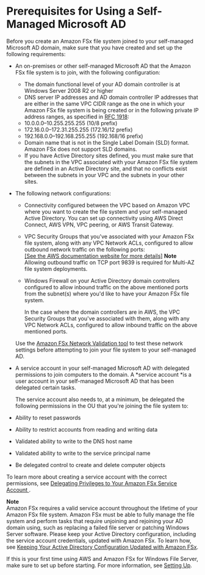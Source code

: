 # Prerequisites for Using a Self\-Managed Microsoft AD<a name="self-manage-prereqs"></a>

Before you create an Amazon FSx file system joined to your self\-managed Microsoft AD domain, make sure that you have created and set up the following requirements:
+ An on\-premises or other self\-managed Microsoft AD that the Amazon FSx file system is to join, with the following configuration:
  +  The domain functional level of your AD domain controller is at Windows Server 2008 R2 or higher
  +  DNS server IP addresses and AD domain controller IP addresses that are either in the same VPC CIDR range as the one in which your Amazon FSx file system is being created or in the following private IP address ranges, as specified in [RFC 1918](http://www.faqs.org/rfcs/rfc1918.html):
    + 10\.0\.0\.0–10\.255\.255\.255 \(10/8 prefix\)
    + 172\.16\.0\.0–172\.31\.255\.255 \(172\.16/12 prefix\)
    + 192\.168\.0\.0–192\.168\.255\.255 \(192\.168/16 prefix\)
  +  Domain name that is not in the Single Label Domain \(SLD\) format\. Amazon FSx does not support SLD domains\. 
  + If you have Active Directory sites defined, you must make sure that the subnets in the VPC associated with your Amazon FSx file system are defined in an Active Directory site, and that no conflicts exist between the subnets in your VPC and the subnets in your other sites\.
+ The following network configurations:
  + Connectivity configured between the VPC based on Amazon VPC where you want to create the file system and your self\-managed Active Directory\. You can set up connectivity using AWS Direct Connect, AWS VPN, VPC peering, or AWS Transit Gateway\.
  +  VPC Security Groups that you've associated with your Amazon FSx file system, along with any VPC Network ACLs, configured to allow outbound network traffic on the following ports:     
[\[See the AWS documentation website for more details\]](http://docs.aws.amazon.com/fsx/latest/WindowsGuide/self-manage-prereqs.html)
**Note**  
Allowing outbound traffic on TCP port 9839 is required for Multi\-AZ file system deployments\.
  +  Windows Firewall on your Active Directory domain controllers configured to allow inbound traffic on the above mentioned ports from the subnet\(s\) where you'd like to have your Amazon FSx file system\. 

     In the case where the domain controllers are in AWS, the VPC Security Groups that you've associated with them, along with any VPC Network ACLs, configured to allow inbound traffic on the above mentioned ports\.

  Use the [Amazon FSx Network Validation tool](validate-ad-config.md#test-ad-network-config) to test these network settings before attempting to join your file system to your self\-managed AD\.
+  A service account in your self\-managed Microsoft AD with delegated permissions to join computers to the domain\. A *service account *is a user account in your self\-managed Microsoft AD that has been delegated certain tasks\. 

   The service account also needs to, at a minimum, be delegated the following permissions in the OU that you're joining the file system to: 
  + Ability to reset passwords
  + Ability to restrict accounts from reading and writing data
  + Validated ability to write to the DNS host name 
  + Validated ability to write to the service principal name 
  + Be delegated control to create and delete computer objects

To learn more about creating a service account with the correct permissions, see [ Delegating Privileges to Your Amazon FSx Service Account ](self-managed-AD-best-practices.md#connect_delegate_privileges)\.

**Note**  
Amazon FSx requires a valid service account throughout the lifetime of your Amazon FSx file system\. Amazon FSx must be able to fully manage the file system and perform tasks that require unjoining and rejoining your AD domain using, such as replacing a failed file server or patching Windows Server software\. Please keep your Active Directory configuration, including the service account credentials, updated with Amazon FSx\. To learn how, see [Keeping Your Active Directory Configuration Updated with Amazon FSx](self-managed-AD-best-practices.md#keep-ad-config-updated)\.

 If this is your first time using AWS and Amazon FSx for Windows File Server, make sure to set up before starting\. For more information, see [Setting Up](setting-up.md)\. 